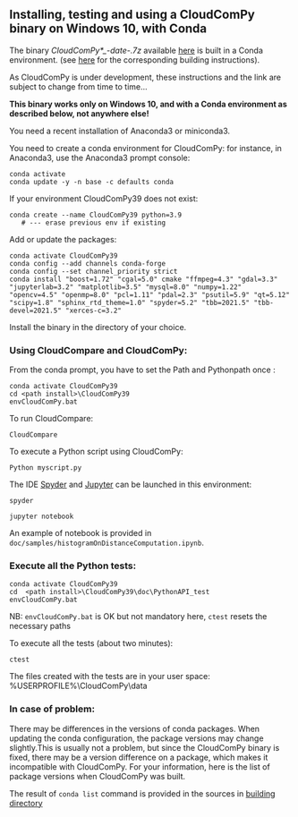 ## Installing, testing and using a CloudComPy binary on Windows 10, with Conda

The binary *CloudComPy\*_-date-.7z* available [here](https://www.simulation.openfields.fr/index.php/download-binaries) is built in a Conda environment.
(see [here](BuildWindowsConda.md) for the corresponding building instructions).

As CloudComPy is under development, these instructions and the link are subject to change from time to time...

**This binary works only on Windows 10, and with a Conda environment as described below, not anywhere else!**

You need a recent installation of Anaconda3 or miniconda3.

You need to create a conda environment for CloudComPy: for instance, in Anaconda3, use the Anaconda3 prompt console:

```
conda activate
conda update -y -n base -c defaults conda
```
If your environment CloudComPy39 does not exist:
```
conda create --name CloudComPy39 python=3.9
   # --- erase previous env if existing
```
Add or update the packages:
```
conda activate CloudComPy39
conda config --add channels conda-forge
conda config --set channel_priority strict
conda install "boost=1.72" "cgal=5.0" cmake "ffmpeg=4.3" "gdal=3.3" "jupyterlab=3.2" "matplotlib=3.5" "mysql=8.0" "numpy=1.22" "opencv=4.5" "openmp=8.0" "pcl=1.11" "pdal=2.3" "psutil=5.9" "qt=5.12" "scipy=1.8" "sphinx_rtd_theme=1.0" "spyder=5.2" "tbb=2021.5" "tbb-devel=2021.5" "xerces-c=3.2"
```

Install the binary in the directory of your choice.

### Using CloudCompare and CloudComPy:

From the conda prompt, you have to set the Path and Pythonpath once :

```
conda activate CloudComPy39
cd <path install>\CloudComPy39
envCloudComPy.bat
```

To run CloudCompare:

```
CloudCompare
```

To execute a Python script using CloudComPy:

```
Python myscript.py
```

The IDE [Spyder](https://www.spyder-ide.org/) and [Jupyter](https://jupyter.org/) can be launched in this environment:

```
spyder
```

```
jupyter notebook
```

An example of notebook is provided in ```doc/samples/histogramOnDistanceComputation.ipynb```.

### Execute all the Python tests:

```
conda activate CloudComPy39
cd  <path install>\CloudComPy39\doc\PythonAPI_test
envCloudComPy.bat
```
NB: ```envCloudComPy.bat``` is OK but not mandatory here, ```ctest``` resets the necessary paths

To execute all the tests (about two minutes):

```
ctest
```

The files created with the tests are in your user space: %USERPROFILE%\CloudComPy\data

### In case of problem:

There may be differences in the versions of conda packages. When updating the conda configuration, the package versions may change slightly.This is usually not a problem, but since the CloudComPy binary is fixed, there may be a version difference on a package, which makes it incompatible with CloudComPy. For your information, here is the list of package versions when CloudComPy was built.

The result of ```conda list``` command is provided in the sources in [building directory](../building)
